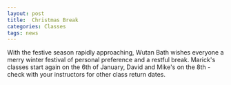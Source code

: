 ```yaml
---
layout: post
title:  Christmas Break
categories: Classes
tags: news
---
```


With the festive season rapidly approaching, Wutan Bath wishes everyone a merry winter festival of personal preference and a restful break. 
Marick's classes start again on the 6th of January, David and Mike's on the 8th - check with your instructors for other class return dates.

